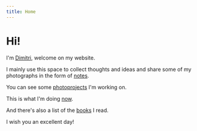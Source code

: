 ```yaml
---
title: Home
---
```


<!--
{% for post in site.posts %}
<header>
    <h2 class="post-title"><a href="./notes/">{{ post.title }}</a></h2>
    <p class="post-date"><small>{{ post.date | date_to_string }}</small></p>
</header>

<article>
{{ post.content }}
</article>

<p class="meta"><small>
{% for tag in post.tags %}
#{{ tag }}
{% endfor %}
</p></small>

{% endfor %}
-->

# Hi!

I'm [Dimitri](/me), welcome on my website.

I mainly use this space to collect thoughts and ideas and share some of my photographs in the form of [notes](/notes).

You can see some [photoprojects](/projects) I'm working on.

This is what I'm doing [now](/now).

And there's also a list of the [books](/books) I read.

I wish you an excellent day!

<!--
{% include image.html url="/assets/images/scottish.jpg" description="Scottish landscape" %}

{% include image.html url="/assets/images/geese.jpg" description="Geese flying out" %}
-->

